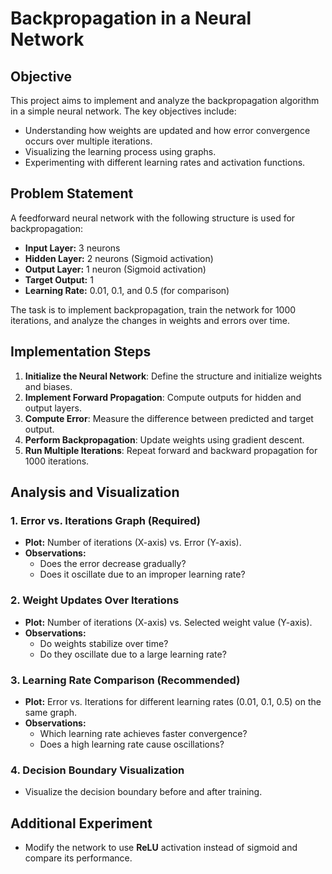 # Backpropagation in a Neural Network

## Objective
This project aims to implement and analyze the backpropagation algorithm in a simple neural network. The key objectives include:
- Understanding how weights are updated and how error convergence occurs over multiple iterations.
- Visualizing the learning process using graphs.
- Experimenting with different learning rates and activation functions.

## Problem Statement
A feedforward neural network with the following structure is used for backpropagation:
- **Input Layer:** 3 neurons
- **Hidden Layer:** 2 neurons (Sigmoid activation)
- **Output Layer:** 1 neuron (Sigmoid activation)
- **Target Output:** 1
- **Learning Rate:** 0.01, 0.1, and 0.5 (for comparison)

The task is to implement backpropagation, train the network for 1000 iterations, and analyze the changes in weights and errors over time.

## Implementation Steps
1. **Initialize the Neural Network**: Define the structure and initialize weights and biases.
2. **Implement Forward Propagation**: Compute outputs for hidden and output layers.
3. **Compute Error**: Measure the difference between predicted and target output.
4. **Perform Backpropagation**: Update weights using gradient descent.
5. **Run Multiple Iterations**: Repeat forward and backward propagation for 1000 iterations.

## Analysis and Visualization
### 1. Error vs. Iterations Graph (Required)
- **Plot:** Number of iterations (X-axis) vs. Error (Y-axis).
- **Observations:**
  - Does the error decrease gradually?
  - Does it oscillate due to an improper learning rate?

### 2. Weight Updates Over Iterations
- **Plot:** Number of iterations (X-axis) vs. Selected weight value (Y-axis).
- **Observations:**
  - Do weights stabilize over time?
  - Do they oscillate due to a large learning rate?

### 3. Learning Rate Comparison (Recommended)
- **Plot:** Error vs. Iterations for different learning rates (0.01, 0.1, 0.5) on the same graph.
- **Observations:**
  - Which learning rate achieves faster convergence?
  - Does a high learning rate cause oscillations?

### 4. Decision Boundary Visualization
- Visualize the decision boundary before and after training.

## Additional Experiment
- Modify the network to use **ReLU** activation instead of sigmoid and compare its performance.
